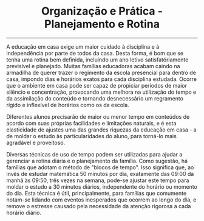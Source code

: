 <h1 align="center">Organização e Prática - Planejamento e Rotina</h1>

---

A educação em casa exige um maior cuidado à disciplina e à independência por parte de todos da casa. Desta forma, é bom que se tenha uma rotina bem definida, incluindo um ano letivo satisfatóriamente previsível e planejado. Muitas famílias educadoras acabam caindo na armadilha de querer trazer o regimento da escola presencial para dentro de casa, impondo dias e horários exatos para cada disciplina estudada. Ocorre que o ambiente em casa pode ser capaz de propiciar períodos de maior silêncio e concentração, provocando uma melhora na utilização do tempo e da assimilação do conteúdo e tornando desnecessário um regramento rígido e inflexível de horários como os da escola.

Diferentes alunos precisarão de maior ou menor tempo em conteúdos de acordo com suas próprias facilidades e limitações naturais, e é esta elasticidade de ajustes uma das grandes riquezas da educação em casa - a de moldar o estudo às particularidades do aluno, para torná-lo mais agradável e proveitoso.

Diversas técnicas de uso de tempo podem ser utilizadas para ajudar a gerenciar a rotina diária e o planejamento da família. Como sugestão, há famílias que adotam o método de "blocos de tempo". Isso significa que, ao invés de estudar matemática 50 minutos por dia, exatamente das 09:00 da manhã às 09:50, três vezes na semana, pode-se ajustar este tempo para moldar o estudo a 30 minutos diários, independente do horário ou momento do dia. Esta técnica é útil, principalmente, para famílias que comumente notam-se lidando com eventos inesperados que ocorrem ao longo do dia, e remove o estresse causado pela necessidade da atenção rigorosa a cada horário diário.
